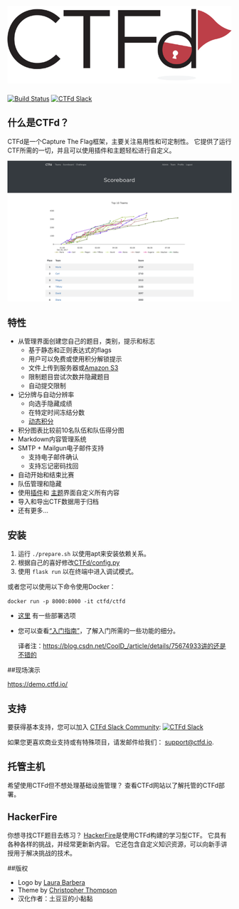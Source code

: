 ![](https://github.com/CTFd/CTFd/blob/master/CTFd/themes/core/static/img/logo.png?raw=true)
====

[![Build Status](https://travis-ci.org/CTFd/CTFd.svg?branch=master)](https://travis-ci.org/CTFd/CTFd)
[![CTFd Slack](https://slack.ctfd.io/badge.svg)](https://slack.ctfd.io/)

## 什么是CTFd？ 

CTFd是一个Capture The Flag框架，主要关注易用性和可定制性。 它提供了运行CTF所需的一切，并且可以使用插件和主题轻松进行自定义。 

![CTFd is a CTF in a can.](https://github.com/CTFd/CTFd/blob/master/CTFd/themes/core/static/img/scoreboard.png?raw=true)

## 特性 

 * 从管理界面创建您自己的题目，类别，提示和标志 
    * 基于静态和正则表达式的flags
    * 用户可以免费或使用积分解锁提示 
    * 文件上传到服务器或[Amazon S3](https://github.com/CTFd/CTFd-S3-plugin)
    * 限制题目尝试次数并隐藏题目 
    * 自动提交限制 
 * 记分牌与自动分辨率 
    * 向选手隐藏成绩 
    * 在特定时间冻结分数 
    * [动态积分](https://github.com/CTFd/DynamicValueChallenge)
 * 积分图表比较前10名队伍和队伍得分图 
 * Markdown内容管理系统 
 * SMTP + Mailgun电子邮件支持 
    * 支持电子邮件确认 
    * 支持忘记密码找回
 * 自动开始和结束比赛
 * 队伍管理和隐藏 
 * 使用[插件](https://github.com/CTFd/CTFd/wiki/Plugins)和 [主题](https://github.com/CTFd/CTFd/tree/master/CTFd/themes)界面自定义所有内容 
 * 导入和导出CTF数据用于归档 
 * 还有更多... 

## 安装
  1. 运行 `./prepare.sh` 以使用apt来安装依赖关系。 
  2. 根据自己的喜好修改[CTFd/config.py](https://github.com/CTFd/CTFd/blob/master/CTFd/config.py)
  3. 使用 `flask run` 以在终端中进入调试模式。 

或者您可以使用以下命令使用Docker： 

`docker run -p 8000:8000 -it ctfd/ctfd`

 * [这里](https://github.com/CTFd/CTFd/wiki/Basic-Deployment) 有一些部署选项 

 * 您可以查看[“入门指南”](https://github.com/CTFd/CTFd/wiki/Getting-Started)，了解入门所需的一些功能的细分。 

   译者注：https://blog.csdn.net/CoolD_/article/details/75674933讲的还是不错的

##现场演示 

https://demo.ctfd.io/

## 支持 

要获得基本支持，您可以加入  [CTFd Slack Community](https://slack.ctfd.io/): [![CTFd Slack](https://slack.ctfd.io/badge.svg)](https://slack.ctfd.io/)

如果您更喜欢商业支持或有特殊项目，请发邮件给我们：  [support@ctfd.io](mailto:support@ctfd.io).

## 托管主机 

希望使用CTFd但不想处理基础设施管理？ 查看CTFd网站以了解托管的CTFd部署。 

## HackerFire
你想寻找CTF题目去练习？ [HackerFire](https://hackerfire.com/)是使用CTFd构建的学习型CTF。 它具有各种各样的挑战，并经常更新新内容。 它还包含自定义知识资源，可以向新手讲授用于解决挑战的技术。 

##版权

 * Logo by [Laura Barbera](http://www.laurabb.com/)
 * Theme by [Christopher Thompson](https://github.com/breadchris)
 * 汉化作者：土豆豆的小黏黏
